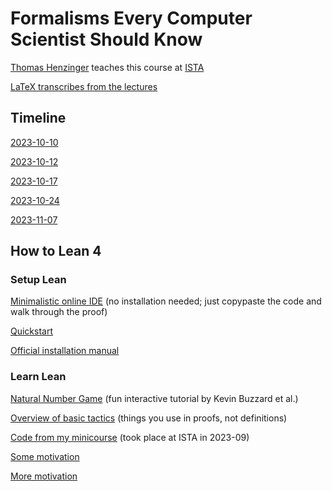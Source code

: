 # Formalisms Every Computer Scientist Should Know

[Thomas Henzinger](https://pub.ista.ac.at/~tah/) teaches this course at [ISTA](https://ist.ac.at/home)

[LaTeX transcribes from the lectures](https://github.com/saona-raimundo/formalisms_every_computer_scientist_should_know)

## Timeline

[2023-10-10](Fecssk/Class01.lean)

[2023-10-12](Fecssk/Class02.lean)

[2023-10-17](Fecssk/Class03.lean)

[2023-10-24](Fecssk/Class04.lean)

[2023-11-07](Fecssk/Class05.lean)

## How to Lean 4

### Setup Lean

[Minimalistic online IDE](https://live.lean-lang.org/) (no installation needed; just copypaste the code and walk through the proof)

[Quickstart](https://github.com/leanprover/lean4/blob/master/doc/quickstart.md)

[Official installation manual](https://leanprover-community.github.io/get_started.html)

### Learn Lean

[Natural Number Game](https://adam.math.hhu.de/#/g/hhu-adam/NNG4) (fun interactive tutorial by Kevin Buzzard et al.)

[Overview of basic tactics](https://github.com/madvorak/lean4-tactics) (things you use in proofs, not definitions)

[Code from my minicourse](https://github.com/madvorak/lean4-course) (took place at ISTA in 2023-09)

[Some motivation](https://youtu.be/Dp-mQ3HxgDE?si=pldjVR-MMh5TXCai)

[More motivation](https://youtu.be/KW8zEdOWxYI?si=4Iz9M56WTEq4Kpo6)
